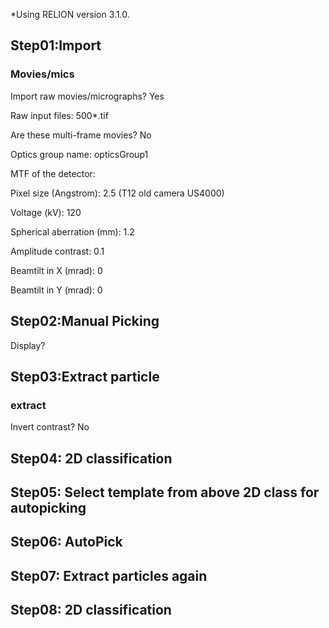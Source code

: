 *Using RELION version 3.1.0.

## Step01:Import
### Movies/mics

Import raw movies/micrographs? Yes

Raw input files: 500*.tif

Are these multi-frame movies? No

Optics group name: opticsGroup1

MTF of the detector:

Pixel size (Angstrom): 2.5  (T12 old camera US4000)

Voltage (kV): 120

Spherical aberration (mm): 1.2

Amplitude contrast: 0.1

Beamtilt in X (mrad): 0

Beamtilt in Y (mrad): 0

## Step02:Manual Picking

Display?

## Step03:Extract particle

### extract

Invert contrast? No

## Step04: 2D classification

## Step05: Select template from above 2D class for autopicking 

## Step06: AutoPick

## Step07: Extract particles again

## Step08: 2D classification

